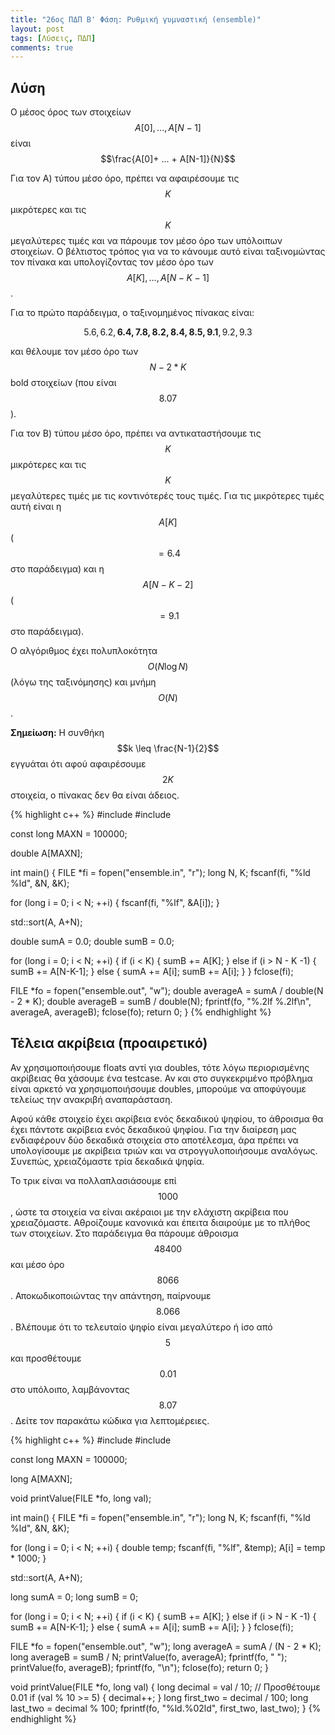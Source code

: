 ```yaml
---
title: "26ος ΠΔΠ Β' Φάση: Ρυθμική γυμναστική (ensemble)"
layout: post
tags: [Λύσεις, ΠΔΠ]
comments: true
---
```


## Λύση

Ο μέσος όρος των στοιχείων $$Α[0], .. ., Α[Ν-1]$$ είναι 
$$\frac{A[0]+ ... + A[N-1]}{N}$$

Για τον Α) τύπου μέσο όρο, πρέπει να αφαιρέσουμε τις $$Κ$$ μικρότερες και τις $$Κ$$ μεγαλύτερες τιμές και να πάρουμε τον μέσο όρο των υπόλοιπων στοιχείων. Ο βέλτιστος τρόπος για να το κάνουμε αυτό είναι ταξινομώντας τον πίνακα και υπολογίζοντας τον μέσο όρο των $$A[K], ..., A[N-K-1]$$. 

Για το πρώτο παράδειγμα, ο ταξινομημένος πίνακας είναι:

$$5.6, 6.2, \mathbf{6.4, 7.8, 8.2, 8.4, 8.5, 9.1}, 9.2, 9.3$$

και θέλουμε τον μέσο όρο των $$N-2*K$$ bold στοιχείων (που είναι $$8.07$$).

Για τον Β) τύπου μέσο όρο, πρέπει να αντικαταστήσουμε τις $$Κ$$ μικρότερες και τις $$Κ$$ μεγαλύτερες τιμές με τις κοντινότερές τους τιμές. Για τις μικρότερες τιμές αυτή είναι η $$Α[Κ]$$ ($$=6.4$$ στο παράδειγμα) και η $$Α[Ν-Κ-2]$$ ($$= 9.1$$ στο παράδειγμα).

Ο αλγόριθμος έχει πολυπλοκότητα $$O(N \log N)$$ (λόγω της ταξινόμησης) και μνήμη $$O(N)$$.

**Σημείωση:** Η συνθήκη $$k \leq \frac{N-1}{2}$$ εγγυάται ότι αφού αφαιρέσουμε $$2K$$ στοιχεία, ο πίνακας δεν θα είναι άδειος.

{% highlight c++ %}
#include <algorithm>
#include <cstdio>

const long MAXN = 100000;

double A[MAXN];

int main() {
  FILE *fi = fopen("ensemble.in", "r");
  long N, K;
  fscanf(fi, "%ld %ld", &N, &K);
  
  for (long i = 0; i < N; ++i) {
    fscanf(fi, "%lf", &A[i]);
  }
  
  std::sort(A, A+N);
  
  double sumA = 0.0;
  double sumB = 0.0;
  
  for (long i = 0; i < N; ++i) {
    if (i < K) {
      sumB += A[K];
    } else if (i > N - K -1) {
      sumB += A[N-K-1];
    } else {
      sumA += A[i];
      sumB += A[i];
    }
  }
  fclose(fi);
  
  FILE *fo = fopen("ensemble.out", "w");
  double averageA = sumA / double(N - 2 * K);
  double averageB = sumB / double(N);
  fprintf(fo, "%.2lf %.2lf\n", averageA, averageB);
  fclose(fo);
  return 0;
}
{% endhighlight %}

## Τέλεια ακρίβεια (προαιρετικό)
Αν χρησιμοποιήσουμε floats αντί για doubles, τότε λόγω περιορισμένης ακρίβειας θα χάσουμε ένα testcase. Αν και στο συγκεκριμένο πρόβλημα είναι αρκετό να χρησιμοποιήσουμε doubles, μπορούμε να αποφύγουμε τελείως την ανακριβή αναπαράσταση. 

Αφού κάθε στοιχείο έχει ακρίβεια ενός δεκαδικού ψηφίου, το άθροισμα θα έχει πάντοτε ακρίβεια ενός δεκαδικού ψηφίου. Για την διαίρεση μας ενδιαφέρουν δύο δεκαδικά στοιχεία στο αποτέλεσμα, άρα πρέπει να υπολογίσουμε με ακρίβεια τριών και να στρογγυλοποιήσουμε αναλόγως. Συνεπώς, χρειαζόμαστε τρία δεκαδικά ψηφία. 

Το τρικ είναι να πολλαπλασιάσουμε επί $$1000$$, ώστε τα στοιχεία να είναι ακέραιοι με την ελάχιστη ακρίβεια που χρειαζόμαστε. Αθροίζουμε κανονικά και έπειτα διαιρούμε με το πλήθος των στοιχείων. Στο παράδειγμα θα πάρουμε άθροισμα $$48400$$ και μέσο όρο $$8066$$. Αποκωδικοποιώντας την απάντηση, παίρνουμε $$8.066$$. Βλέπουμε ότι το τελευταίο ψηφίο είναι μεγαλύτερο ή ίσο από $$5$$ και προσθέτουμε $$0.01$$ στο υπόλοιπο, λαμβάνοντας $$8.07$$. Δείτε τον παρακάτω κώδικα για λεπτομέρειες.

{% highlight c++ %}
#include <algorithm>
#include <cstdio>

const long MAXN = 100000;

long A[MAXN];

void printValue(FILE *fo, long val);

int main() {
  FILE *fi = fopen("ensemble.in", "r");
  long N, K;
  fscanf(fi, "%ld %ld", &N, &K);
  
  for (long i = 0; i < N; ++i) {
    double temp;
    fscanf(fi, "%lf", &temp);
    A[i] = temp * 1000;
  }
  
  std::sort(A, A+N);
  
  long sumA = 0;
  long sumB = 0;
  
  for (long i = 0; i < N; ++i) {
    if (i < K) {
      sumB += A[K];
    } else if (i > N - K -1) {
      sumB += A[N-K-1];
    } else {
      sumA += A[i];
      sumB += A[i];
    }
  }
  fclose(fi);
  
  FILE *fo = fopen("ensemble.out", "w");
  long averageA = sumA / (N - 2 * K);
  long averageB = sumB / N;
  printValue(fo, averageA);
  fprintf(fo, " ");
  printValue(fo, averageB);
  fprintf(fo, "\n");
  fclose(fo);
  return 0;
}

void printValue(FILE *fo, long val) {
  long decimal = val / 10;
  // Προσθέτουμε 0.01
  if (val % 10 >= 5) {
    decimal++;
  }
  long first_two = decimal / 100;
  long last_two = decimal % 100;
  fprintf(fo, "%ld.%02ld", first_two, last_two);
}
{% endhighlight %}
